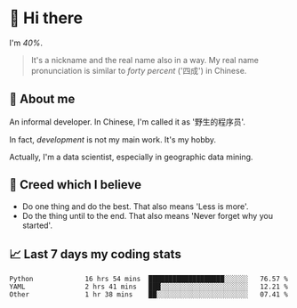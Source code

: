 # 👋 Hi there

I'm *40%*.

> It's a nickname and the real name also in a way.
> My real name pronunciation is similar to *forty percent* ('四成') in Chinese.

## :speech_balloon: About me

An informal developer. In Chinese, I'm called it as '野生的程序员'.

In fact, _development_ is not my main work. It's my hobby.

Actually, I'm a data scientist, especially in geographic data mining.

## :see_no_evil: Creed which I believe

- Do one thing and do the best. That also means 'Less is more'.
- Do the thing until to the end. That also means 'Never forget why you started'.

## :chart_with_upwards_trend: Last 7 days my coding stats

<!--START_SECTION:waka-->

```text
Python             16 hrs 54 mins  ███████████████████░░░░░░   76.57 %
YAML               2 hrs 41 mins   ███░░░░░░░░░░░░░░░░░░░░░░   12.21 %
Other              1 hr 38 mins    ██░░░░░░░░░░░░░░░░░░░░░░░   07.41 %
```

<!--END_SECTION:waka-->
